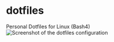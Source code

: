 # dotfiles
Personal Dotfiles for Linux (Bash4)
![Screenshot of the dotfiles configuration](https://i.imgur.com/gdz9ptm.png "Screenshot")
